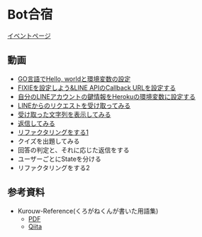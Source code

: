 # Bot合宿

[イベントページ](https://www.facebook.com/events/623596797795160)

## 動画
- [GO言語でHello, worldと環境変数の設定](https://www.youtube.com/watch?v=ME481U3ZH_8)
- [FIXIEを設定しよう&LINE APIのCallback URLを設定する](https://youtu.be/Durepw6nXF8)
- [自分のLINEアカウントの鍵情報をHerokuの環境変数に設定する](https://youtu.be/RIh-m7QBoeM)
- [LINEからのリクエストを受け取ってみる](https://youtu.be/T379mEWL-9Y)
- [受け取った文字列を表示してみる](https://youtu.be/1mMAw6RL6TQ)
- [返信してみる](https://youtu.be/ENQbSBIqpLo)
- [リファクタリングをする1](https://www.youtube.com/watch?v=bfgRyhd03HI)
- クイズを出題してみる
- 回答の判定と、それに応じた返信をする
- ユーザーごとにStateを分ける
- リファクタリングをする2

## 参考資料
- Kurouw-Reference(くろがねくんが書いた用語集)
    - [PDF](https://github.com/acomagu/1607-bot-workshop/blob/master/dist/Bot%E5%8B%89%E5%BC%B7%E4%BC%9A.pdf)
    - [Qiita](http://qiita.com/kurouw/private/3939032b3aae867f4ff0)
